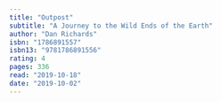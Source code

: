 ```yaml
---
title: "Outpost"
subtitle: "A Journey to the Wild Ends of the Earth"
author: "Dan Richards"
isbn: "1786891557"
isbn13: "9781786891556"
rating: 4
pages: 336
read: "2019-10-18"
date: "2019-10-02"
---
```


